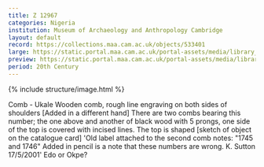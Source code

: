 ```yaml
---
title: Z 12967
categories: Nigeria
institution: Museum of Archaeology and Anthropology Cambridge
layout: default
record: https://collections.maa.cam.ac.uk/objects/533401
large: https://static.portal.maa.cam.ac.uk/portal-assets/media/library_images/web/674269_Z_12967_001.jpg
preview: https://static.portal.maa.cam.ac.uk/portal-assets/media/library_images/thumbnail/674269_Z_12967_001.jpg
period: 20th Century
---
```

{% include structure/image.html %}

Comb - Ukale
Wooden comb, rough line engraving on both sides of shoulders
[Added in a different hand] There are two combs bearing this number; the one above and another of black wood with 5 prongs, one side of the top is covered with incised lines. The top is shaped [sketch of object on the catalogue card]
'Old label attached to the second comb notes: "1745 and 1746" Added in pencil is a note that these numbers are wrong. K. Sutton 17/5/2001'
Edo or Okpe?
